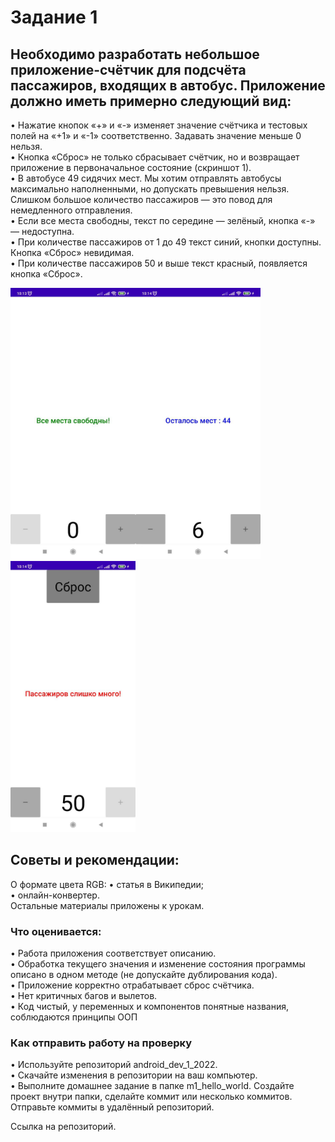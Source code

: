 # Задание 1

## Необходимо разработать небольшое приложение-счётчик для подсчёта пассажиров, входящих в автобус. Приложение должно иметь примерно следующий вид:  
• Нажатие кнопок «+» и «-» изменяет значение счётчика и тестовых полей на «+1» и «-1» соответственно. Задавать значение меньше 0 нельзя.  
• Кнопка «Сброс» не только сбрасывает счётчик, но и возвращает приложение в первоначальное состояние (скриншот 1).  
• В автобусе 49 сидячих мест. Мы хотим отправлять автобусы максимально наполненными, но допускать превышения нельзя. Слишком большое количество пассажиров — это повод для немедленного отправления.  
• Если все места свободны, текст по середине — зелёный, кнопка «-» — недоступна.  
• При количестве пассажиров от 1 до 49 текст синий, кнопки доступны. Кнопка «Сброс» невидимая.  
• При количестве пассажиров 50 и выше текст красный, появляется кнопка «Сброс».  

<img src="img/photo_2024-03-20_10-35-53.jpg" width="200" alt="img">_<img src="img/photo_2024-03-20_10-15-05.jpg" width="200" alt="img">_<img src="img/photo_2024-03-20_10-15-07.jpg" width="200" alt="img">

## Советы и рекомендации:  
О формате цвета RGB:
• статья в Википедии;  
• онлайн-конвертер.  
Остальные материалы приложены к урокам.

### Что оценивается:  
• Работа приложения соответствует описанию.  
• Обработка текущего значения и изменение состояния программы описано в одном методе (не допускайте дублирования кода).  
• Приложение корректно отрабатывает сброс счётчика.  
• Нет критичных багов и вылетов.  
• Код чистый, у переменных и компонентов понятные названия, соблюдаются принципы ООП  

### Как отправить работу на проверку  
• Используйте репозиторий android_dev_1_2022.  
• Скачайте изменения в репозитории на ваш компьютер.  
• Выполните домашнее задание в папке m1_hello_world. Создайте проект внутри папки, сделайте коммит или несколько коммитов. Отправьте коммиты в удалённый репозиторий.  

Ссылка на репозиторий.